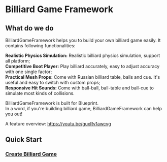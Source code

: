 # Billiard Game Framework

## What do we do
BilliardGameFramework helps you to build your own billiard game easily. It contains following functionalities:

**Realistic Physics Simulation:** Realistic billiard physics simulation, support all platform;  
**Competitive Boot Player:** Play billiard accurately, easy to adjust accuracy with one single factor;  
**Practical Mesh Props:** Come with Russian billiard table, balls and cue. It's useful and easy to switch with custom props;  
**Responsive Hit Sounds:** Come with ball-ball, ball-table and ball-cue to simulate most kinds of collisions.

BilliardGameFramework is built for Blueprint.  
In a word, if you're building billiard game, BilliardGameFramework can help you out!

A feature overview: https://youtu.be/guxRv1awcvg

## Quick Start

### [Create Billiard Game](https://github.com/xiaoshuangLi/Unreal-Documation/tree/master/BilliardGameFramework/CreateBilliardGame)
